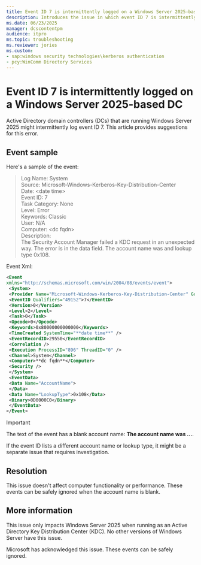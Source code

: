```yaml
---
title: Event ID 7 is intermittently logged on a Windows Server 2025-based DC
description: Introduces the issue in which event ID 7 is intermittently logged on a Windows Server 2025-based DC.
ms.date: 06/23/2025
manager: dcscontentpm
audience: itpro
ms.topic: troubleshooting
ms.reviewer: jories
ms.custom:
- sap:windows security technologies\kerberos authentication
- pcy:WinComm Directory Services
---
```

# Event ID 7 is intermittently logged on a Windows Server 2025-based DC

Active Directory domain controllers (DCs) that are running Windows Server 2025 might intermittently log event ID 7. This article provides suggestions for this error.

## Event sample

Here's a sample of the event:

> Log Name: System  
> Source: Microsoft-Windows-Kerberos-Key-Distribution-Center  
> Date: \<date time\>  
> Event ID: 7  
> Task Category: None  
> Level: Error  
> Keywords: Classic  
> User: N/A  
> Computer: \<dc fqdn\>  
> Description:  
> The Security Account Manager failed a KDC request in an unexpected way. The error is in the data field. The account name was and lookup type 0x108.

Event Xml:

```xml
<Event
xmlns="http://schemas.microsoft.com/win/2004/08/events/event">
 <System>
 <Provider Name="Microsoft-Windows-Kerberos-Key-Distribution-Center" Guid="**guid**" EventSourceName="KDC" />
 <EventID Qualifiers="49152">7</EventID>
 <Version>0</Version>
 <Level>2</Level>
 <Task>0</Task>
 <Opcode>0</Opcode>
 <Keywords>0x80000000000000</Keywords>
 <TimeCreated SystemTime="**date time**" />
 <EventRecordID>29550</EventRecordID>
 <Correlation />
 <Execution ProcessID="896" ThreadID="0" />
 <Channel>System</Channel>
 <Computer>**dc fqdn**</Computer>
 <Security />
 </System>
 <EventData>
 <Data Name="AccountName">
 </Data>
 <Data Name="LookupType">0x108</Data>
 <Binary>0D0000C0</Binary>
 </EventData>
</Event>
```

> [!IMPORTANT]
> The text of the event has a blank account name: **The account name was ...**.
>
> If the event ID lists a different account name or lookup type, it might be a separate issue that requires investigation.

## Resolution

This issue doesn't affect computer functionality or performance. These events can be safely ignored when the account name is blank.

## More information

This issue only impacts Windows Server 2025 when running as an Active Directory Key Distribution Center (KDC). No other versions of Windows Server have this issue.

Microsoft has acknowledged this issue. These events can be safely ignored.
